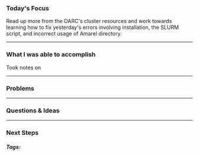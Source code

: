 ### Today's Focus

Read up more from the OARC's cluster resources and work towards learning how to fix yesterday's errors involving installation, the SLURM script, and incorrect usage of Amarel directory.
***
### What I was able to accomplish

Took notes on
***
### Problems

***
### Questions & Ideas

***
### Next Steps

##### Tags:




